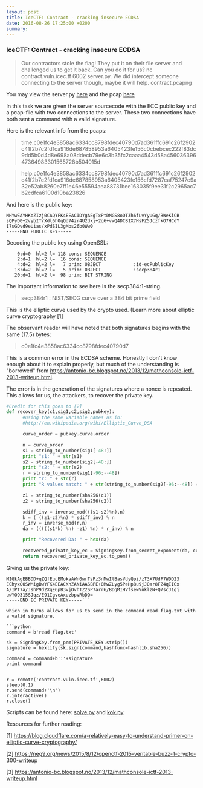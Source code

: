 ```yaml
---
layout: post
title: IceCTF: Contract - cracking insecure ECDSA
date: 2016-08-26 17:25:00 +0200
summary:
---
```



### IceCTF: Contract - cracking insecure ECDSA

> Our contractors stole the flag! They put it on their file server and challenged us to get it back. Can you do it for us? nc contract.vuln.icec.tf 6002 server.py. We did intercept someone connecting to the server though, maybe it will help. contract.pcapng 

You may view the server.py [here](https://github.com/simenbkr/CTFs/blob/master/IceCTF/contract/server.py) and the pcap [here](https://github.com/simenbkr/CTFs/blob/master/IceCTF/contract/contract_21a39e102f0edb8f55c7e54e22e71ae53c9dc94163844cf04b651ad02ac4fb7d.pcapng?raw=true)

In this task we are given the server sourcecode with the ECC public key and a pcap-file with two connections to the server. These two connections have both sent a command with a valid signature.

Here is the relevant info from the pcaps:

>time:c0e1fc4e3858ac6334cc8798fdec40790d7ad361ffc691c26f2902c41f2b7c2fd1ca916de687858953a6405423fe156c0cbebcec222f83dc9dd5b0d4d8e698a08ddecb79e6c3b35fc2caaa4543d58a45603639647364983301565728b504015d

>help:c0e1fc4e3858ac6334cc8798fdec40790d7ad361ffc691c26f2902c41f2b7c2fd1ca916de687858953a6405423fe156cfd7287caf75247c9a32e52ab8260e7ff1e46e55594aea88731bee163035f9ee31f2c2965ac7b2cdfca6100d10ba23826


And here is the public key:

```-----BEGIN PUBLIC KEY-----
MHYwEAYHKoZIzj0CAQYFK4EEACIDYgAEgTxPtDMGS8oOT3h6fLvYyUGq/BWeKiCB
sQPyD0+2vybIT/Xdl6hOqQd74zr4U2dkj+2q6+vwQ4DCB1X7HsFZ5JczfkO7HCdY
I7sGDvd9eUias/xPdSIL3gMbs26b0Ww0
-----END PUBLIC KEY-----
```

Decoding the public key using OpenSSL:

```root@kali:~/icectf/contract# openssl asn1parse -in pub
    0:d=0  hl=2 l= 118 cons: SEQUENCE          
    2:d=1  hl=2 l=  16 cons: SEQUENCE          
    4:d=2  hl=2 l=   7 prim: OBJECT            :id-ecPublicKey
   13:d=2  hl=2 l=   5 prim: OBJECT            :secp384r1
   20:d=1  hl=2 l=  98 prim: BIT STRING
```

The important information to see here is the secp384r1-string.

>secp384r1 : NIST/SECG curve over a 384 bit prime field

This is the elliptic curve used by the crypto used. (Learn more about elliptic curve cryptography [1]

The observant reader will have noted that both signatures begins with the same (17.5) bytes:

> c0e1fc4e3858ac6334cc8798fdec40790d7

This is a common error in the ECDSA scheme. Honestly I don't know enough about it to explain properly, but much of the understanding is "borrowed" from https://antonio-bc.blogspot.no/2013/12/mathconsole-ictf-2013-writeup.html.

The error is in the generation of the signatures where a nonce is repeated. This allows for us, the attackers, to recover the private key.

```python
#Credit for this goes to [2]
def recover_key(c1,sig1,c2,sig2,pubkey):
      #using the same variable names as in:
      #http://en.wikipedia.org/wiki/Elliptic_Curve_DSA

      curve_order = pubkey.curve.order

      n = curve_order
      s1 = string_to_number(sig1[-48:])
      print "s1: " + str(s1)
      s2 = string_to_number(sig2[-48:])
      print "s2: " + str(s2)
      r = string_to_number(sig1[-96:--48])
      print "r: " + str(r)
      print "R values match: " + str(string_to_number(sig2[-96:--48]) == r)

      z1 = string_to_number(sha256(c1))
      z2 = string_to_number(sha256(c2))

      sdiff_inv = inverse_mod(((s1-s2)%n),n)
      k = ( ((z1-z2)%n) * sdiff_inv) % n
      r_inv = inverse_mod(r,n)
      da = (((((s1*k) %n) -z1) %n) * r_inv) % n

      print "Recovered Da: " + hex(da)

      recovered_private_key_ec = SigningKey.from_secret_exponent(da, curve=NIST384p)
      return recovered_private_key_ec.to_pem()
```

Giving us the private key:

```-----BEGIN EC PRIVATE KEY-----
MIGkAgEBBDD+qZQfEucEMokaAWn0wrTsPz3nMwIlBasVdyQpi/zT3X7UdF7WDD23
EChyxQOSWMigBwYFK4EEACKhZANiAASBPE+0MwZLyg5PeHp8u9jJQar8FZ4qIIGx
A/IPT7a/JshP9d2XqE6pB3vjOvhTZ2SP7arr6/BDgMIHVfsewVnklzN+Q7scJ1gj
uwYO9315SJqz/E91IgveAxuzbpvRbDQ=
-----END EC PRIVATE KEY-----```

which in turns allows for us to send in the command read flag.txt with a valid signature.

```python
command = b'read flag.txt'

sk = SigningKey.from_pem(PRIVATE_KEY.strip())
signature = hexlify(sk.sign(command,hashfunc=hashlib.sha256))

command = command+b':'+signature
print command


r = remote('contract.vuln.icec.tf',6002)
sleep(0.1)
r.send(command+'\n')
r.interactive()
r.close()
```


Scripts can be found here: [solve.py](https://github.com/simenbkr/CTFs/blob/master/IceCTF/contract/solve.py) and [kok.py](https://github.com/simenbkr/CTFs/blob/master/IceCTF/contract/kok.py)

Resources for further reading:

[1] https://blog.cloudflare.com/a-relatively-easy-to-understand-primer-on-elliptic-curve-cryptography/

[2] https://neg9.org/news/2015/8/12/openctf-2015-veritable-buzz-1-crypto-300-writeup

[3] https://antonio-bc.blogspot.no/2013/12/mathconsole-ictf-2013-writeup.html

